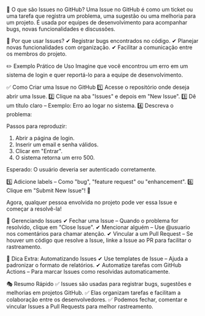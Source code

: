 🎯 O que são Issues no GitHub?
Uma Issue no GitHub é como um ticket ou uma tarefa que registra um problema, uma sugestão ou uma melhoria para um projeto. É usada por equipes de desenvolvimento para acompanhar bugs, novas funcionalidades e discussões.

🎯 Por que usar Issues?
✔ Registrar bugs encontrados no código. 
✔ Planejar novas funcionalidades com organização. 
✔ Facilitar a comunicação entre os membros do projeto.

✏️ Exemplo Prático de Uso
Imagine que você encontrou um erro em um sistema de login e quer reportá-lo para a equipe de desenvolvimento.

✅ Como Criar uma Issue no GitHub
1️⃣ Acesse o repositório onde deseja abrir uma Issue. 
2️⃣ Clique na aba "Issues" e depois em "New Issue". 
3️⃣ Dê um título claro – Exemplo: Erro ao logar no sistema. 
4️⃣ Descreva o problema:

Passos para reproduzir:
1. Abrir a página de login.
2. Inserir um email e senha válidos.
3. Clicar em "Entrar".
4. O sistema retorna um erro 500.

Esperado: O usuário deveria ser autenticado corretamente.

5️⃣ Adicione labels – Como "bug", "feature request" ou "enhancement". 
6️⃣ Clique em "Submit New Issue"! 🚀

Agora, qualquer pessoa envolvida no projeto pode ver essa Issue e começar a resolvê-la!

🔄 Gerenciando Issues
✔ Fechar uma Issue – Quando o problema for resolvido, clique em "Close Issue". 
✔ Mencionar alguém – Use @usuario nos comentários para chamar atenção. 
✔ Vincular a um Pull Request – Se houver um código que resolve a Issue, linke a Issue ao PR para facilitar o rastreamento.

🚀 Dica Extra: Automatizando Issues
✔ Use templates de Issue – Ajuda a padronizar o formato de relatórios. 
✔ Automatize tarefas com GitHub Actions – Para marcar Issues como resolvidas automaticamente.

🎭 Resumo Rápido
✅ Issues são usadas para registrar bugs, sugestões e melhorias em projetos GitHub.
✅ Elas organizam tarefas e facilitam a colaboração entre os desenvolvedores. 
✅ Podemos fechar, comentar e vincular Issues a Pull Requests para melhor rastreamento.